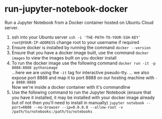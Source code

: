 # run-jupyter-notebook-docker
Run a Jupyter Notebook from a Docker container hosted on Ubuntu Cloud server.

1) ssh into your Ubuntu server `ssh -i 'THE-PATH-TO-YOUR-SSH-KEY' root@YOUR-IP-ADDRESS` change root to your username if required
2) Ensure docker is installed by running the command `docker --version`
3) Ensure that you have a docker image built, use the command `docker images` to view the images built on you docker install
4) To run the docker image use the following command `docker run -it -p 8888:8888 pythonimage`  
    ...here we are using the `-it` tag for interactive pseudo-tty. 
    ... we also expose port 8888 and map it to port 8888 on our hosting machine with `-p 8888:8888`  
    Now we're inside a docker container with it's commandline 
5) Use the following command to run the Jupyter Notebook (ensure that you have it installed, it may be installed with your docker image already but of not then you'll need to install in manually) `jupyter notebook --port=8888 --no-browser --ip=0.0.0.0 --allow-root -v /path/to/notebooks:/path/to/notebooks`
